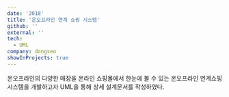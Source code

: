 ```yaml
---
date: '2018'
title: '온오프라인 연계 쇼핑 시스템'
github: ''
external: ''
tech:
  - UML
company: dongseo
showInProjects: true
---
```


온오프라인의 다양한 매장을 온라인 쇼핑몰에서 한눈에 볼 수 있는 온오프라인 연계쇼핑 시스템을 개발하고자 UML을 통해 상세 설계문서를 작성하였다.
